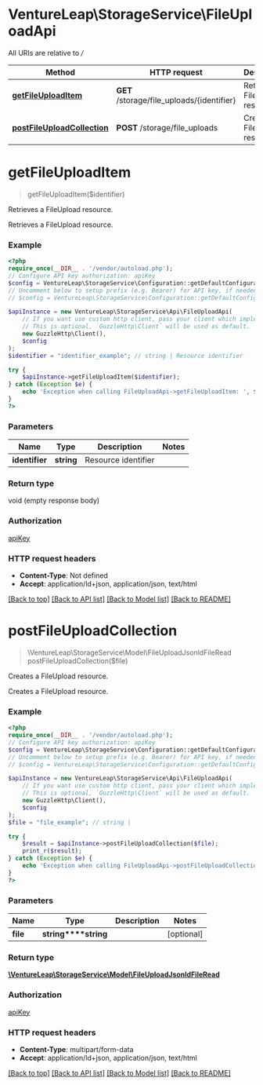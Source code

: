 # VentureLeap\StorageService\FileUploadApi

All URIs are relative to */*

Method | HTTP request | Description
------------- | ------------- | -------------
[**getFileUploadItem**](FileUploadApi.md#getfileuploaditem) | **GET** /storage/file_uploads/{identifier} | Retrieves a FileUpload resource.
[**postFileUploadCollection**](FileUploadApi.md#postfileuploadcollection) | **POST** /storage/file_uploads | Creates a FileUpload resource.

# **getFileUploadItem**
> getFileUploadItem($identifier)

Retrieves a FileUpload resource.

Retrieves a FileUpload resource.

### Example
```php
<?php
require_once(__DIR__ . '/vendor/autoload.php');
// Configure API key authorization: apiKey
$config = VentureLeap\StorageService\Configuration::getDefaultConfiguration()->setApiKey('Authorization', 'YOUR_API_KEY');
// Uncomment below to setup prefix (e.g. Bearer) for API key, if needed
// $config = VentureLeap\StorageService\Configuration::getDefaultConfiguration()->setApiKeyPrefix('Authorization', 'Bearer');

$apiInstance = new VentureLeap\StorageService\Api\FileUploadApi(
    // If you want use custom http client, pass your client which implements `GuzzleHttp\ClientInterface`.
    // This is optional, `GuzzleHttp\Client` will be used as default.
    new GuzzleHttp\Client(),
    $config
);
$identifier = "identifier_example"; // string | Resource identifier

try {
    $apiInstance->getFileUploadItem($identifier);
} catch (Exception $e) {
    echo 'Exception when calling FileUploadApi->getFileUploadItem: ', $e->getMessage(), PHP_EOL;
}
?>
```

### Parameters

Name | Type | Description  | Notes
------------- | ------------- | ------------- | -------------
 **identifier** | **string**| Resource identifier |

### Return type

void (empty response body)

### Authorization

[apiKey](../../README.md#apiKey)

### HTTP request headers

 - **Content-Type**: Not defined
 - **Accept**: application/ld+json, application/json, text/html

[[Back to top]](#) [[Back to API list]](../../README.md#documentation-for-api-endpoints) [[Back to Model list]](../../README.md#documentation-for-models) [[Back to README]](../../README.md)

# **postFileUploadCollection**
> \VentureLeap\StorageService\Model\FileUploadJsonldFileRead postFileUploadCollection($file)

Creates a FileUpload resource.

Creates a FileUpload resource.

### Example
```php
<?php
require_once(__DIR__ . '/vendor/autoload.php');
// Configure API key authorization: apiKey
$config = VentureLeap\StorageService\Configuration::getDefaultConfiguration()->setApiKey('Authorization', 'YOUR_API_KEY');
// Uncomment below to setup prefix (e.g. Bearer) for API key, if needed
// $config = VentureLeap\StorageService\Configuration::getDefaultConfiguration()->setApiKeyPrefix('Authorization', 'Bearer');

$apiInstance = new VentureLeap\StorageService\Api\FileUploadApi(
    // If you want use custom http client, pass your client which implements `GuzzleHttp\ClientInterface`.
    // This is optional, `GuzzleHttp\Client` will be used as default.
    new GuzzleHttp\Client(),
    $config
);
$file = "file_example"; // string | 

try {
    $result = $apiInstance->postFileUploadCollection($file);
    print_r($result);
} catch (Exception $e) {
    echo 'Exception when calling FileUploadApi->postFileUploadCollection: ', $e->getMessage(), PHP_EOL;
}
?>
```

### Parameters

Name | Type | Description  | Notes
------------- | ------------- | ------------- | -------------
 **file** | **string****string**|  | [optional]

### Return type

[**\VentureLeap\StorageService\Model\FileUploadJsonldFileRead**](../Model/FileUploadJsonldFileRead.md)

### Authorization

[apiKey](../../README.md#apiKey)

### HTTP request headers

 - **Content-Type**: multipart/form-data
 - **Accept**: application/ld+json, application/json, text/html

[[Back to top]](#) [[Back to API list]](../../README.md#documentation-for-api-endpoints) [[Back to Model list]](../../README.md#documentation-for-models) [[Back to README]](../../README.md)

